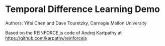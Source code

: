 # Temporal Difference Learning Demo

Authors: Yifei Chen and Dave Touretzky, Carnegie Mellon University

Based on the REINFORCE.js code of Andrej Kartpathy at https://github.com/karpathy/reinforcejs